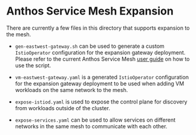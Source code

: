 # Anthos Service Mesh Expansion

There are currently a few files in this directory that supports expansion to the
mesh.

- `gen-eastwest-gateway.sh` can be used to generate a custom `IstioOperator`
configuration for the expansion gateway deployment. Please refer to the current
Anthos Service Mesh [user guide](https://cloud.google.com/service-mesh/docs/gke-on-prem-install-multicluster-vmware)
on how to use the script.

- `vm-eastwest-gateway.yaml` is a generated `IstioOperator` configuration for
the expansion gateway deployment to be used when adding VM workloads on the same
network to the mesh.

- `expose-istiod.yaml` is used to expose the control plane for discovery from
workloads outside of the cluster.

- `expose-services.yaml` can be used to allow services on different networks in
the same mesh to communicate with each other.

